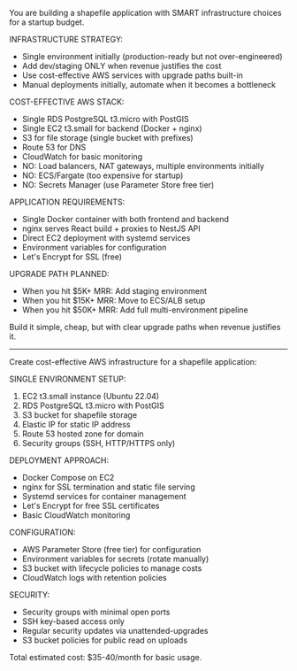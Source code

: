 You are building a shapefile application with SMART infrastructure choices for a startup budget.

INFRASTRUCTURE STRATEGY:

- Single environment initially (production-ready but not over-engineered)
- Add dev/staging ONLY when revenue justifies the cost
- Use cost-effective AWS services with upgrade paths built-in
- Manual deployments initially, automate when it becomes a bottleneck

COST-EFFECTIVE AWS STACK:

- Single RDS PostgreSQL t3.micro with PostGIS
- Single EC2 t3.small for backend (Docker + nginx)
- S3 for file storage (single bucket with prefixes)
- Route 53 for DNS
- CloudWatch for basic monitoring
- NO: Load balancers, NAT gateways, multiple environments initially
- NO: ECS/Fargate (too expensive for startup)
- NO: Secrets Manager (use Parameter Store free tier)

APPLICATION REQUIREMENTS:

- Single Docker container with both frontend and backend
- nginx serves React build + proxies to NestJS API
- Direct EC2 deployment with systemd services
- Environment variables for configuration
- Let's Encrypt for SSL (free)

UPGRADE PATH PLANNED:

- When you hit $5K+ MRR: Add staging environment
- When you hit $15K+ MRR: Move to ECS/ALB setup
- When you hit $50K+ MRR: Add full multi-environment pipeline

Build it simple, cheap, but with clear upgrade paths when revenue justifies it.

---

Create cost-effective AWS infrastructure for a shapefile application:

SINGLE ENVIRONMENT SETUP:

1. EC2 t3.small instance (Ubuntu 22.04)
2. RDS PostgreSQL t3.micro with PostGIS
3. S3 bucket for shapefile storage
4. Elastic IP for static IP address
5. Route 53 hosted zone for domain
6. Security groups (SSH, HTTP/HTTPS only)

DEPLOYMENT APPROACH:

- Docker Compose on EC2
- nginx for SSL termination and static file serving
- Systemd services for container management
- Let's Encrypt for free SSL certificates
- Basic CloudWatch monitoring

CONFIGURATION:

- AWS Parameter Store (free tier) for configuration
- Environment variables for secrets (rotate manually)
- S3 bucket with lifecycle policies to manage costs
- CloudWatch logs with retention policies

SECURITY:

- Security groups with minimal open ports
- SSH key-based access only
- Regular security updates via unattended-upgrades
- S3 bucket policies for public read on uploads

Total estimated cost: $35-40/month for basic usage.
